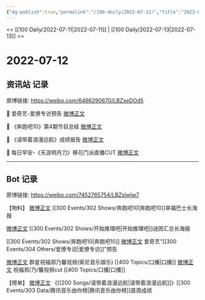 ```yaml
---
{"dg-publish":true,"permalink":"/100-daily/2022-07-12/","title":"2022-07-12"}
---
```



<< [[100 Daily/2022-07-11\|2022-07-11]] | [[100 Daily/2022-07-13\|2022-07-13]] >>

# 2022-07-12

## 资讯站 记录

原博链接: https://weibo.com/6466290670/LBZxeDOd5

💫 爱奇艺-爱撩专访预告 [微博正文](https://m.weibo.cn/6466290670/4790465491371753)

💫 《奔跑吧10》第4期节目总结 [微博正文](https://m.weibo.cn/6466290670/4790350877558986)

💫 《请带着浪漫远航》成绩报告 [微博正文](https://m.weibo.cn/6466290670/4790401774653437)

💫 每日早安-《天涯明月刀》移花门派直播CUT
[微博正文](https://m.weibo.cn/6466290670/4790330148523655)

---
## Bot 记录

原博链接: https://weibo.com/7452765754/LBZslwIw7

【物料】
[微博正文](https://weibo.com/5242381821/LBX5xbwjU) [[300 Events/302 Shows/奔跑吧10\|奔跑吧10]]幸福巴士长海报

[微博正文](https://weibo.com/2162247381/LBWVBFOEq) [[300 Events/302 Shows/开始推理吧\|开始推理吧]]谜团汇总长海报

[[300 Events/302 Shows/奔跑吧10\|奔跑吧10]]
[微博正文](https://weibo.com/1731986465/LBXhL8S53) 爱奇艺"[[300 Events/304 Others/爱撩专访\|爱撩专访]]"预告

[微博正文](https://weibo.com/1647250812/LBWHc7Zou) 群星祝福郑乃馨视频(索尼音乐娱乐) [[400 Topics/口播\|口播]]
[微博正文](https://weibo.com/6083110602/LBYMxbL67) 祝福郑/乃/馨视频cut [[400 Topics/口播\|口播]]

【榜单】
[微博正文](https://weibo.com/6733257358/LBVb4ruBL) 《[[200 Songs/请带着浪漫远航\|请带着浪漫远航]]》[[300 Events/303 Data/腾讯音乐由你榜\|腾讯音乐由你榜]]首周成绩
